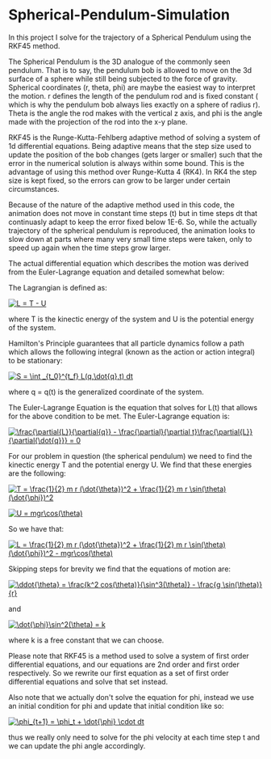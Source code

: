 # Spherical-Pendulum-Simulation
In this project I solve for the trajectory of a Spherical Pendulum using the RKF45 method.

The Spherical Pendulum is the 3D analogue of the commonly seen pendulum. That is to say, the pendulum bob is allowed to move on the 3d surface of a sphere while still being subjected to the force of gravity. Spherical coordinates (r, theta, phi) are maybe the easiest way to interpret the motion. r defines the length of the pendulum rod and is fixed constant ( which is why the pendulum bob always lies exactly on a sphere of radius r). Theta is the angle the rod makes with the vertical z axis, and phi is the angle made with the projection of the rod into the x-y plane.

RKF45 is the Runge-Kutta-Fehlberg adaptive method of solving a system of 1d differential equations. Being adaptive means that the step size used to update the position of the bob changes (gets larger or smaller) such that the error in the numerical solution is always within some bound. This is the advantage of using this method over Runge-Kutta 4 (RK4). In RK4 the step size is kept fixed, so the errors can grow to be larger under certain circumstances. 

Because of the nature of the adaptive method used in this code, the animation does not move in constant time steps (t) but in time steps dt that continuasly adapt to keep the error fixed below 1E-6. So, while the actually trajectory of the spherical pendulum is reproduced, the animation looks to slow down at parts where many very small time steps were taken, only to speed up again when the time steps grow larger.

The actual differential equation which describes the motion was derived from the Euler-Lagrange equation and detailed somewhat below:

The Lagrangian is defined as: 

<a href="https://www.codecogs.com/eqnedit.php?latex=L&space;=&space;T&space;-&space;U" target="_blank"><img src="https://latex.codecogs.com/gif.latex?L&space;=&space;T&space;-&space;U" title="L = T - U" /></a>

where T is the kinectic energy of the system and U is the potential energy of the system.

Hamilton's Principle guarantees that all particle dynamics follow a path which allows the following integral (known as the action or action integral) to be stationary:

<a href="https://www.codecogs.com/eqnedit.php?latex=S&space;=&space;\int&space;_{t_0}^{t_f}&space;L(q,\dot{q},t)&space;dt" target="_blank"><img src="https://latex.codecogs.com/gif.latex?S&space;=&space;\int&space;_{t_0}^{t_f}&space;L(q,\dot{q},t)&space;dt" title="S = \int _{t_0}^{t_f} L(q,\dot{q},t) dt" /></a>

where q = q(t) is the generalized coordinate of the system.

The Euler-Lagrange Equation is the equation that solves for L(t) that allows for the above condition to be met. The Euler-Lagrange equation is:

<a href="https://www.codecogs.com/eqnedit.php?latex=\frac{\partial{L}}{\partial{q}}&space;-&space;\frac{\partial}{\partial&space;t}\frac{\partial{L}}{\partial{\dot{q}}}&space;=&space;0" target="_blank"><img src="https://latex.codecogs.com/gif.latex?\frac{\partial{L}}{\partial{q}}&space;-&space;\frac{\partial}{\partial&space;t}\frac{\partial{L}}{\partial{\dot{q}}}&space;=&space;0" title="\frac{\partial{L}}{\partial{q}} - \frac{\partial}{\partial t}\frac{\partial{L}}{\partial{\dot{q}}} = 0" /></a>


For our problem in question (the spherical pendulum) we need to find the kinectic energy T and the potential energy U. We find that these energies are the following:

<a href="https://www.codecogs.com/eqnedit.php?latex=T&space;=&space;\frac{1}{2}&space;m&space;r&space;(\dot{\theta})^2&space;&plus;&space;\frac{1}{2}&space;m&space;r&space;\sin(\theta)(\dot{\phi})^2" target="_blank"><img src="https://latex.codecogs.com/gif.latex?T&space;=&space;\frac{1}{2}&space;m&space;r&space;(\dot{\theta})^2&space;&plus;&space;\frac{1}{2}&space;m&space;r&space;\sin(\theta)(\dot{\phi})^2" title="T = \frac{1}{2} m r (\dot{\theta})^2 + \frac{1}{2} m r \sin(\theta)(\dot{\phi})^2" /></a>

<a href="https://www.codecogs.com/eqnedit.php?latex=U&space;=&space;mgr\cos(\theta)" target="_blank"><img src="https://latex.codecogs.com/gif.latex?U&space;=&space;mgr\cos(\theta)" title="U = mgr\cos(\theta)" /></a>

So we have that:

<a href="https://www.codecogs.com/eqnedit.php?latex=L&space;=&space;\frac{1}{2}&space;m&space;r&space;(\dot{\theta})^2&space;&plus;&space;\frac{1}{2}&space;m&space;r&space;\sin(\theta)(\dot{\phi})^2&space;-&space;mgr\cos(\theta)" target="_blank"><img src="https://latex.codecogs.com/gif.latex?L&space;=&space;\frac{1}{2}&space;m&space;r&space;(\dot{\theta})^2&space;&plus;&space;\frac{1}{2}&space;m&space;r&space;\sin(\theta)(\dot{\phi})^2&space;-&space;mgr\cos(\theta)" title="L = \frac{1}{2} m r (\dot{\theta})^2 + \frac{1}{2} m r \sin(\theta)(\dot{\phi})^2 - mgr\cos(\theta)" /></a>

Skipping steps for brevity we find that the equations of motion are:

<a href="https://www.codecogs.com/eqnedit.php?latex=\ddot{\theta}&space;=&space;\frac{k^2&space;cos(\theta)}{\sin^3(\theta)}&space;-&space;\frac{g&space;\sin(\theta)}{r}" target="_blank"><img src="https://latex.codecogs.com/gif.latex?\ddot{\theta}&space;=&space;\frac{k^2&space;cos(\theta)}{\sin^3(\theta)}&space;-&space;\frac{g&space;\sin(\theta)}{r}" title="\ddot{\theta} = \frac{k^2 cos(\theta)}{\sin^3(\theta)} - \frac{g \sin(\theta)}{r}" /></a>

and 

<a href="https://www.codecogs.com/eqnedit.php?latex=\dot{\phi}\sin^2(\theta)&space;=&space;k" target="_blank"><img src="https://latex.codecogs.com/gif.latex?\dot{\phi}\sin^2(\theta)&space;=&space;k" title="\dot{\phi}\sin^2(\theta) = k" /></a>

where k is a free constant that we can choose.

Please note that RKF45 is a method used to solve a system of first order differential equations, and our equations are 2nd order and first order respectively. So we rewrite our first equation as a set of first order differential equations and solve that set instead.

Also note that we actually don't solve the equation for phi, instead we use an initial condition for phi and update that initial condition like so:

<a href="https://www.codecogs.com/eqnedit.php?latex=\phi_{t&plus;1}&space;=&space;\phi_t&space;&plus;&space;\dot{\phi}&space;\cdot&space;dt" target="_blank"><img src="https://latex.codecogs.com/gif.latex?\phi_{t&plus;1}&space;=&space;\phi_t&space;&plus;&space;\dot{\phi}&space;\cdot&space;dt" title="\phi_{t+1} = \phi_t + \dot{\phi} \cdot dt" /></a>

thus we really only need to solve for the phi velocity at each time step t and we can update the phi angle accordingly.

